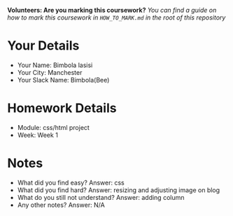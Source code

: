 <!--

The title for your pull request should be made in this format

CITY CLASS_NO - FIRST_NAME LAST_NAME - MODULE - WEEK_NO

For example,

London Class 7 - Chris Owen - HTML/CSS - Week 1

Please complete the details below this message

-->

**Volunteers: Are you marking this coursework?** _You can find a guide on how to mark this coursework in `HOW_TO_MARK.md` in the root of this repository_

# Your Details

- Your Name: Bimbola lasisi
- Your City: Manchester
- Your Slack Name: Bimbola(Bee)

# Homework Details

- Module: css/html project
- Week: Week 1

# Notes

- What did you find easy?
  Answer:  css 
- What did you find hard?
 Answer: resizing and adjusting image on blog
- What do you still not understand?
   Answer: adding  column
- Any other notes?
Answer: N/A
